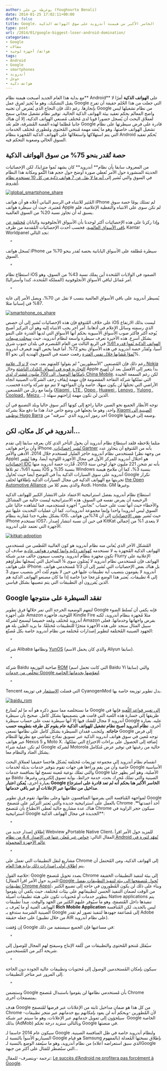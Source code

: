 ```yaml
---
author: يوغرطة بن علي (Youghourta Benali)
date: 2014-01-25 17:02:11+00:00
draft: false
title: Google، الخاسر الأكبر من هيمنة أندرويد على سوق الهواتف الذكية
type: post
url: /2014/01/google-biggest-loser-android-domination/
categories:
- Google
- مقالات
- هواتف/ أجهزة لوحية
tags:
- Android
- Google
- smartphones
- أندرويد
- جوجل
- هواتف ذكية
---
```


مع بداية هذا العام الجديد أصبحت هيمنة نظام** Android** على **الهواتف الذكية** أمرًا لا يقبل التشكيك، وهو ما يُجيز لفرق عمل Google التي جعلت من هذا الحُلم حقيقة أن تفرح بإنجازها. رغم ذلك فإن النجاح الذي يُفترض أن تجنيه Google من نظام تشغيلها ليس واضح المعالم بحكم تعقيد بيئة الهواتف الذكية الحالية. توفير نظام تشغيل مجاني سمح لعملاق البحث أن يُسجل حضورا قويا لدى مُختلف مُصنعي الهواتف الذكية، إلا أن هناك جانبا مُظلما لهذه القصة المُشرقة، فلم تعُد Google قادرة على فرض سيطرتها على نظام تشغيل الهواتف خاصتها، وهو ما يُعقد مهمة مُنتجي المُحتوى ومُطوري مُختلف الخدمات التي يتم استهلاكها واستغلالها على الهواتف الذكية المُجهزة بنظام Android بُحكم تعقيد السوق الحالي وصعوبة التحكم فيه.





## حصة تُقدر بنحو 75% من سوق الهواتف الذكية




من المعروف سابقا بأن نظام** أندرويد** كان يشهد نُموا متزايدًا، لكن الإحصائيات الحديثة المنشورة حول الأمر تُعطي صورة أوضح حول حجم هذا النُّمو ومكانة هذا النظام في السوق والتي تُشير إلى[ أنه ما لا يقل عن ](http://www.businessinsider.com/androids-dominance-on-smartphones-2013-11)[7 هواتف ذكية من كل ](http://www.businessinsider.com/androids-dominance-on-smartphones-2013-11)[10 تستخدم نظام أندرويد](http://www.businessinsider.com/androids-dominance-on-smartphones-2013-11).




[![global_smartphone_share](http://www.it-scoop.com/wp-content/uploads/2014/01/global_smartphone_share.jpg)
](http://www.it-scoop.com/wp-content/uploads/2014/01/global_smartphone_share.jpg)




المُثير للانتباه في الرسم البياني أعلاه هو أن هواتف iPhone لم تمتلك يومًا حصة سوق مُعتبرة، حيث أن سيطرة هواتف Apple لم تكن سوى على الانتباه والتغطية الإعلامية، فلم يسبق له أن تجاوز نسبة 20% من السوق العالمية.




وإذا ركزنا على هذه الإحصائيات أكثر لوجدنا بأن الأسواق الأنجلوفونية واليابان [مُختلفة عن باقي الأسواق العالمية](http://thenextweb.com/insider/2014/01/06/report-apple-faces-challenges-gaining-smartphone-sales-market-share-lg-sony-nokia/?utm_source=buffer&utm_campaign=Buffer&utm_content=buffer660cf&utm_medium=twitter#!rzc5N)، فحسب أحدث الإحصائيات المُقدمة من طرف Kantar Worldpanel نجد التالي:






 	  * 


تُسجل هواتف iPhone سيطرة مُطلقة على الأسواق اليابانية بحصة تُقدر بنحو 70% من السوق.



 	  * 


استطاع نظام iOS الصمود في الولايات المُتحدة أين يملك نسبة 43% من السوق، وهو أمر مُماثل لباقي الأسواق الأنجلوفونية (المملكة المُتحدة، كندا وأستراليا).



 	  * 


يُسيطر أندرويد على باقي الأسواق العالمية بنسب لا تقل عن 70%، ويصل الأمر إلى غاية 87% في إسبانيا مثلا.






[![smartphone_os_share](http://www.it-scoop.com/wp-content/uploads/2014/01/smartphone_os_share.jpg)
](http://www.it-scoop.com/wp-content/uploads/2014/01/smartphone_os_share.jpg)




على خلاف المُتوقع فإن هذه الإحصائيات تُشير إلى أن حصص iOS ليست بذلك الارتفاع الذي رسمته وسائل الإعلام في أذهاننا. أمر آخر يجب الانتباه إليه وهو أن التركيز أصبح يُوجه أكثر فأكثر صوب الأسواق الآسيوية بحكم أنها الأسواق التي لديها القدرة على النمو بشكل أسرع. هذه الأخيرة تعرف سيطرة واسعة لنظام أندرويد، حيث [سجلت مبيعات الهواتف الذكية نُموا قدره ](http://thenextweb.com/asia/2013/12/02/report-smartphone-sales-surge-61-in-southeast-asia-android-dominates-with-72-share/)[61%](http://thenextweb.com/asia/2013/12/02/report-smartphone-sales-surge-61-in-southeast-asia-android-dominates-with-72-share/) في الربع الثالث من العام المُنصرم في بلدان جنوب شرق آسيا، وتُقدّر حصة أندرويد في هذه الأسواق بنحو 72%. أما فيما يخص الهند فيعرف أندرويد [نُموًا مُشابها خلال نفس الفترة](http://www.techinasia.com/idc-android-windows-phone-growing-market-share-india-q3-2013/) رفعت حصته في السوق الهندية إلى نحو 81%.




رغم ذلك فإن المُصنعين "الأسطوريين" لم يقولوا كلمتهم بعد، حيث [لا تزال علامة ](http://thenextweb.com/asia/2013/12/16/nokias-brand-is-still-strong-in-emerging-markets-report-suggests/)[Nokia ](http://thenextweb.com/asia/2013/12/16/nokias-brand-is-still-strong-in-emerging-markets-report-suggests/)[التجارية قوية في أسواق البلدان الناشئة](http://thenextweb.com/asia/2013/12/16/nokias-brand-is-still-strong-in-emerging-markets-report-suggests/) وحال Apple بدأ يتغير إلى الأفضل بعد أن [أصبح بإمكانها الوصول إلى ](http://www.theverge.com/2013/12/22/4710262/apple-iphone-china-mobile-deal)[700 ](http://www.theverge.com/2013/12/22/4710262/apple-iphone-china-mobile-deal)[مليون مُشترك لدى ](http://www.theverge.com/2013/12/22/4710262/apple-iphone-china-mobile-deal)[China Mobile](http://www.theverge.com/2013/12/22/4710262/apple-iphone-china-mobile-deal). لكن رغم السمعة الجيدة التي تملكها شركة التفاحة المقضومة فإن مهمة إيقاف زحف الشركات الصينية اتجاه الأراضي التي تحتلها لن يكون سهلا، خاصة وأن المواجهة لا تتم مع شركة واحدة فحسب، وإنما مع رتل من المُصنعين ([Xiaomi ](http://www.xiaomi.com/en), [LTE ](http://wwwen.zte.com.cn/en/), [Oppo ](http://en.oppo.com/), [Huawei ](http://www.huawei.com/), [Lenovo ](http://www.lenovo.com/), [Yulong ](http://www.yulong.com.cn/), [Coolpad ](http://www.yulong.com.cn/), [Meizu ](http://en.meizu.com/)…) الذين لن تكون مهمة إزاحتهم سهلة.




توجه الأنظار الجميع نحو الصين حاليا راجع إلى كونها أكبر سوق حاليا وبلد التصنيع في آن واحد، وهو ما يجعلها في وضع خاص جدا، هذا ما دفع مثلا بشركة [Xiaomi الصينية إلى توظيف ](http://allthingsd.com/20130828/androids-hugo-barra-departs-google-for-chinas-xiaomi/)[Hugo Barra](http://allthingsd.com/20130828/androids-hugo-barra-departs-google-for-chinas-xiaomi/) أحد رموز أندرويد الذي "سرقته" من Google وضمه إلى فريقها.





## أندرويد في كل مكان، لكن...




مثلما نلاحظه فلقد استطاع نظام أندرويد أن يحول التأخر الذي كان يعرفه سابقا إلى تقدم وأن يزاحم هواتف iPhone.[ تُشير إحصائيات ](http://thenextweb.com/google/2014/01/07/android-will-pass-1-billion-users-across-devices-2014-according-gartner/)[Gartner](http://thenextweb.com/google/2014/01/07/android-will-pass-1-billion-users-across-devices-2014-according-gartner/) بأنه من المُتوقع أن يتجاوز عدد مُستخدمي نظام أندرويد حاجز المليار مُستخدم خلال 2014. الأدهى والأمر (من وجهة نظر Apple) هو احتلال أندرويد للمركز الأول في مجال الأجهزة اللوحية أيضا، وهنا [تُشير إحصائيات ](http://thenextweb.com/mobile/2013/12/04/idc-estimates-221m-tablets-shipped-in-2013-android-top-with-61-then-ios-35-and-windows-3/)[IDC](http://thenextweb.com/mobile/2013/12/04/idc-estimates-221m-tablets-shipped-in-2013-android-top-with-61-then-ios-35-and-windows-3/) بأنه تم شحن 221 مليون جهاز لوحي سنة 2013، قُدّرت حصة أندرويد منها بنسبة 61%، ثم تلاها iOS بنسبة 35% و Windows بنسبة 3%، كما أن ملامح هيمنة أندرويد على سوق السيارات الذكية بدأ في التوضح أيضا حيث تُحاول Google تكرار تجربتها مع الهواتف الذكية في مجال السيارات الذكية بإطلاقها لحلف [the Open Automotive Alliance](http://www.theverge.com/2014/1/6/5279116/google-open-automotive-alliance-android-car-announcement) والذي يضم كلا من Audi، Honda، GM وغيرها.




استطاع نظام أندرويد بفضل استراتيجية الاعتماد على الانتشار الكبير للهواتف الذكية الرخيصة أن يفرض نفسه في السوق، هذه الاستراتيجية ليست خالية من المشاكل والأخطاء حيث أنها تمت على حساب "تجانس" أجهزة مُستخدميه، فما نُشاهده حاليا على السوق ليس أندرويدا واحدا وإنما مجموعة أندرويدات، كما أن عمليات التحديث عليها تتم بشكل بطيء جدا مُقارنة بنظام iOS، حيث تُشير [بعض الإحصائيات](http://gigaom.com/2013/12/04/fragmentation-lives-ios-7-now-on-74-of-iphones-while-kitkat-has-only-reached-1-of-android-devices/) إلى أن 74%من هواتف iPhone تستخدم iOS7، في حين أن نسبة انتشار إصدار KitKat لا يتعدى 1% من إجمالي الأجهزة التي تعتمد على أندرويد.




[![kitkat-adoption](http://www.it-scoop.com/wp-content/uploads/2014/01/kitkat-adoption.png)
](http://www.it-scoop.com/wp-content/uploads/2014/01/kitkat-adoption.png)




المُشكل الآخر الذي يُعاني منه نظام أندرويد هو كون الغالبية العُظمى من مُستخدمي الهواتف الذكية المُجهزة به لا تستخدمه [كهواتف ذكية وإنما كمجرد هواتف عادية](http://www.businessinsider.com/apple-android-market-share-ecommerce-2014-1) صادف أن تكون مجهزة بنظام أندرويد. وحسب سيمون خالف مدير شبكة Flurry الإعلانية على الهواتف فإن مُستخدمي نظام أندرويد لا يُمثلون سوى ¼ المداخيل التي يُسجلها نظراؤهم على هواتف iPhone. بل هناك بعض الإحصائيات التي تُشير إلى أن 1/3 مُستخدمي هواتف أندرويد لا يقومون بتنصيب أية تطبيقات عليها في حين لا يقوم ثُلث آخر بتنصيب سوى 3 إلى 4 تطبيقات. يُعتبر هذا الوضع مُزعجا جدا خاصة إذا ما كان مصنعو الهواتف الذكية هم الذين يُقررون أي التطبيقات التي يتم تنصيبها بشكل قياسي.





## Google تفقد السيطرة على منتوجها




لنفهم الوضعية الحرجة التي تمر خلالها فرق تطوير Google فإنه يكفي أن نُسلط الضوء على أجهزة Amazon اللوحية، فأجهزة Kindle Fire مثلا مُجهزة بنظام أندرويد، لكنه أندرويد مُختلف ومُعد خصيصا ليسمح لشركة Amazon بفرض واجهاتها وخدماتها. فعلى سبيل المثال سنجد على هذه الأجهزة متجرًا للتطبيقات مُختلفًا. ما يزيد الطين بلة هو الجهود الصينية المُختلفة لتطوير إصدارات مُختلفة من نظام أندرويد خاصة بكل مُصنّع:






 	  * 


شركة Alibaba ونظامها [YunOS](http://www.yunos.com/) (والذي كان يحمل الاسم Aliyun سابقا).



 	  * 


شركة Baidu صاحبة التوزيعة [ROM](http://rom.baidu.com/home) (التي كانت تحمل اسم Baidu Yi سابقا) والتي [تتخلّص من خدمات ](http://9to5google.com/2011/09/05/baidu-launches-its-own-android-based-mobile-os-in-china-leaves-out-google-search-and-services/)[Google لتعوّضها بخدماتها الخاصة](http://9to5google.com/2011/09/05/baidu-launches-its-own-android-based-mobile-os-in-china-leaves-out-google-search-and-services/).



 	  * 


Tencent التي فضلت [الاستثمار](http://www.techinasia.com/tencent-invested-android-alternative-cyanogenmod-heres-matters/) في توزيعة CyanogenMod بدل تطوير توزيعة خاصة بها.






[![baidu_rom](http://www.it-scoop.com/wp-content/uploads/2014/01/baidu_rom.jpg)
](http://www.it-scoop.com/wp-content/uploads/2014/01/baidu_rom.jpg)




ما نستخلصه مما سبق ذكره هو أنه ما لم تُسارع Google [إلى تغيير قواعد اللُعبة](http://www.visionmobile.com/blog/2013/11/the-naked-android/) فإنها في طريقها إلى خسارة هذه اللعبة التي قامت هي بتصميمها بشكل كامل. صحيح بأن سيطرة أندرويد لا مجال للشك فيها إلا أنها سيطرة تمت على حساب سيطرة Google عليه. بعبارة أخرى، **نظام أندرويد أصبح نظام تشغيل للهواتف الذكية عام يقوم كل طرفه بتطويعه حسب حاجاته**. ولتجنب فقدان السيطرة بشكل كامل على نظامها تسعى Google إلى فرض توجه مُعين في سوق هواتف أندرويد الذكية عبر تسويق نماذج تتماشى مع نظرتها للنظام عبر هواتف Nexus 5 و Moto X. إضافة إلى الحصول على براءات الاختراع التي تملكها، لم تكن عملية شراء Google لشركة Motorola خالية من رغبتها في توفير عرض مُتكامل يشكل العتاد والنظام معا.




انقسام نظام أندرويد إلى مجموعة توزيعات مُختلفة يُشكل هاجسا حقيقيا لعملاق البحث خاصة وأن من يقم وراءها هي جهات تقوم بتوفير خدمات بديلة لخدمات Google الأساسية والتي تملك نوعية مُعينة تسمح لها بمنافسة خدمات Google الأصلية، وهو أمر يظهر جليا مع Baidu الصينية والتي تملك مُحرك بحث، خدمة خرائط، بوابة تسوق إلكتروني وغيرها. بعبارة أخرى، **يُمكن اعتبار Google الخاسر الأكبر هنا بحكم أنه لم تعد قادرة على استرجاع مداخيل من نظامها عبر الإعلانات أو عبر باقي خدماتها**.




لمواجهة المُنافسة التي يفرضها المنافسون عليها وعلى نظامها، تقوم فرق تطوير Google  بالعمل على استراتيجية جديدة والتي يُعتبر التركيز على مُتصفح Chrome أحد أعمدتها**. هناك عدة مشاريع حالية تُعطي الانطباع بأن مُتصفح Chrome سيكون حجر الزاوية في استراتيجية Google الجديدة في مجال الهواتف الذكية**:






 	  * 


إطلاق إصدار جديد من Webview وPortable Native Client، للمزيد حول الأمر اقرأ المقال التالي: [خواص غير مُعلن عنها في الإصدار ](http://www.it-scoop.com/2013/12/android-kitkat-revolution/)[4.4 من نظام ](http://www.it-scoop.com/2013/12/android-kitkat-revolution/)[Android تُمهّد لثورة في عالم الأجهزة المحمولة](http://www.it-scoop.com/2013/12/android-kitkat-revolution/)



 	  * 


مشاريع لنقل التطبيقات التي تعمل على Chrome إلى الهواتف الذكية، ومن المُحتمل أن يتم [إطلاق أولى إصدارات ذلك بداية هذا العام](http://thenextweb.com/google/2013/12/03/google-building-chrome-apps-support-android-ios-beta-release-coming-soon-january-2014/).






خلاصة القول: Google بصدد تحويل مُتصفح Chrome إلى بيئة لتنفيذ التطبيقات الخفيفة (للمزيد حول الأمر اقرأ المقال:[Google تُحول مُتصفحها إلى بيئة لتنفيذ التطبيقات بفضل تطبيقات ](http://www.it-scoop.com/2013/11/google-chrome-apps/)[Chrome Apps](http://www.it-scoop.com/2013/11/google-chrome-apps/))، وبناء على ذلك لن يكون المُطورون في حاجة إلى تضييع الكثير من الوقت لضمان التنفيذ الحسن لتطبيقاتهم على بيئات مُختلفة، حيث يكفي أن يقوموا بتطوير خدمات أو مُحتويات تكون على هيئة تطبيقات أصيلة Native applications يتم تنفيذها داخل المُتصفح، وهو ما سيُوفر عليهم الكثير من الجهد والوقت. مبدأ تطبيقات الهواتف الغنية أو ما يُعرف بـ **Rich Mobile Application** ليس بالجديد، لكن المُنافسة الصينية الشرسة ستدفع بـ Google إلى مُضاعفة جهودها لتنفيذ تصور لم تقدر Adobe على جعله حقيقة (من خلال تطبيق AIR على نظام أندرويد).




إن وُفقت Google في مساعيها فإن الجميع سيستفيد من ذلك:






 	  * 


سيُقلل مُنتجو المُحتوى والتطبيقات من كُلفة الإنتاج وسيفتح لهم المجال للوصول إلى شريحة أكبر من المُستخدمين.



 	  * 


سيكون بإمكان المُستخدمين الوصول إلى مُحتويات وتطبيقات عالية الجودة دون الحاجة إلى المرور عبر متاجر التطبيقات.



 	  * 


وستضمن Google بأن مُستخدمي نظامها لن يقوموا باستبدال مُتصفح Chrome بمتصفحات أخرى.






هدف Google من كل هذا هو ضمان مداخيل ثابتة من الإعلانات عبر فرضها لمُتصفح Chrome لأن المُطورين -وبحكم أنه لن يعود بإمكانهم بيع خدماتهم عبر متجر تطبيقات-  سيلجؤون إلى تمويل خدماتهم عبر الإعلانات، وهو ما سيتم عبر شبكة Google الخاصة بذلك (AdMob) وبالتالي ستزيد درجة تحكم Google في منصتها.




سيكون عام 2014 حاسما لـ Google ولنظام أندرويد خاصة في ظل المنافسة الصينية. السيناريو الأسوأ بالنسبة لـ Google هو قيام Samsung بإطلاق نسختها المُعدلة (بالمفهوم الذي سبق استعراضه أعلاه) من نظام أندرويد، وهو ما سيُعقد الوضع بالنسبة لـGoogle التي ستُضطر للقتال على أكثر من جبهة...




ترجمة -وبتصرف- للمقال: [Le succès d’Android ne profitera pas forcément à Google](http://www.terminauxalternatifs.fr/2014/01/07/le-succes-dandroid-ne-profitera-pas-forcement-google/).
